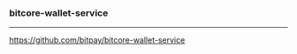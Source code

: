 ### bitcore-wallet-service
---
https://github.com/bitpay/bitcore-wallet-service

```
```

```
```

```
```


